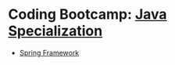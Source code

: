 # Coding Bootcamp: [Java Specialization](https://codeandwork.github.io/courses/java-p.html)

- [Spring Framework](https://github.com/george-sp/coding_bootcamp-java/tree/spring)